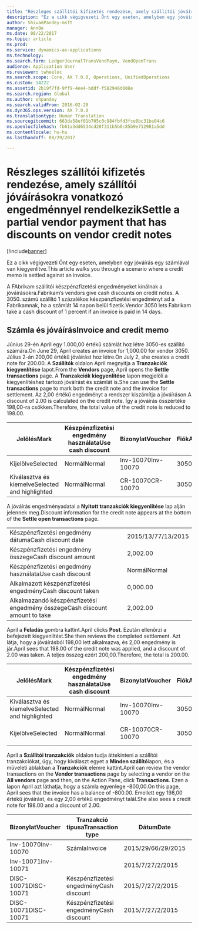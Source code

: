 ```yaml
---
title: "Részleges szállítói kifizetés rendezése, amely szállítói jóváírásokra vonatkozó engedménnyel rendelkezik"
description: "Ez a cikk végigvezeti Önt egy eseten, amelyben egy jóváírás egy számlával van kiegyenlítve."
author: ShivamPandey-msft
manager: AnnBe
ms.date: 08/22/2017
ms.topic: article
ms.prod: 
ms.service: dynamics-ax-applications
ms.technology: 
ms.search.form: LedgerJournalTransVendPaym, VendOpenTrans
audience: Application User
ms.reviewer: twheeloc
ms.search.scope: Core, AX 7.0.0, Operations, UnifiedOperations
ms.custom: 14222
ms.assetid: 2b19f7fd-9ff9-4ee4-bddf-f582946d008e
ms.search.region: Global
ms.author: shpandey
ms.search.validFrom: 2016-02-28
ms.dyn365.ops.version: AX 7.0.0
ms.translationtype: Human Translation
ms.sourcegitcommit: 663da58ef01b705c0c984fbfd3fce8bc31be04c6
ms.openlocfilehash: fb61a3dd6534cd20f311b5b0c85b9e712981a5dd
ms.contentlocale: hu-hu
ms.lasthandoff: 08/29/2017

---
```


# <a name="settle-a-partial-vendor-payment-that-has-discounts-on-vendor-credit-notes"></a><span data-ttu-id="b0663-103">Részleges szállítói kifizetés rendezése, amely szállítói jóváírásokra vonatkozó engedménnyel rendelkezik</span><span class="sxs-lookup"><span data-stu-id="b0663-103">Settle a partial vendor payment that has discounts on vendor credit notes</span></span>

[!include[banner](../includes/banner.md)]


<span data-ttu-id="b0663-104">Ez a cikk végigvezeti Önt egy eseten, amelyben egy jóváírás egy számlával van kiegyenlítve.</span><span class="sxs-lookup"><span data-stu-id="b0663-104">This article walks you through a scenario where a credit memo is settled against an invoice.</span></span>

<span data-ttu-id="b0663-105">A FAbrikam szállítói készpénzfizetési engedményeket kínálnak a jóváírásokra.</span><span class="sxs-lookup"><span data-stu-id="b0663-105">Fabrikam’s vendors give cash discounts on credit notes.</span></span> <span data-ttu-id="b0663-106">A 3050. számú szállító 1 százalékos készpénzfizetési engedményt ad a Fabrikamnak, ha a számlát 14 napon belül fizetik.</span><span class="sxs-lookup"><span data-stu-id="b0663-106">Vendor 3050 lets Fabrikam take a cash discount of 1 percent if an invoice is paid in 14 days.</span></span>

## <a name="invoice-and-credit-memo"></a><span data-ttu-id="b0663-107">Számla és jóváírás</span><span class="sxs-lookup"><span data-stu-id="b0663-107">Invoice and credit memo</span></span>
<span data-ttu-id="b0663-108">Június 29-én April egy 1.000,00 értékű számlát hoz létre 3050-es szállító számára.</span><span class="sxs-lookup"><span data-stu-id="b0663-108">On June 29, April creates an invoice for 1,000.00 for vendor 3050.</span></span> <span data-ttu-id="b0663-109">Július 2-án 200,00 értékű jóváírást hoz létre.</span><span class="sxs-lookup"><span data-stu-id="b0663-109">On July 2, she creates a credit note for 200.00.</span></span> <span data-ttu-id="b0663-110">A **Szállítók** oldalon April megnyitja a **Tranzakciók kiegyenlítése** lapot.</span><span class="sxs-lookup"><span data-stu-id="b0663-110">From the **Vendors** page, April opens the **Settle transactions** page.</span></span> <span data-ttu-id="b0663-111">A **Tranzakciók kiegyenlítése** lapon megjelöli a kiegyenlítéshez tartozó jóváírást és számlát is.</span><span class="sxs-lookup"><span data-stu-id="b0663-111">She can use the **Settle transactions** page to mark both the credit note and the invoice for settlement.</span></span> <span data-ttu-id="b0663-112">Az 2,00 értékű engedményt a rendszer kiszámítja a jóváíráson.</span><span class="sxs-lookup"><span data-stu-id="b0663-112">A discount of 2.00 is calculated on the credit note.</span></span> <span data-ttu-id="b0663-113">Így a jóváírás összértéke 198,00-ra csökken.</span><span class="sxs-lookup"><span data-stu-id="b0663-113">Therefore, the total value of the credit note is reduced to 198.00.</span></span>

| <span data-ttu-id="b0663-114">Jelölés</span><span class="sxs-lookup"><span data-stu-id="b0663-114">Mark</span></span>                     | <span data-ttu-id="b0663-115">Készpénzfizetési engedmény használata</span><span class="sxs-lookup"><span data-stu-id="b0663-115">Use cash discount</span></span> | <span data-ttu-id="b0663-116">Bizonylat</span><span class="sxs-lookup"><span data-stu-id="b0663-116">Voucher</span></span>   | <span data-ttu-id="b0663-117">Fiók</span><span class="sxs-lookup"><span data-stu-id="b0663-117">Account</span></span> | <span data-ttu-id="b0663-118">Dátum</span><span class="sxs-lookup"><span data-stu-id="b0663-118">Date</span></span>      | <span data-ttu-id="b0663-119">Fiz. határidő</span><span class="sxs-lookup"><span data-stu-id="b0663-119">Due date</span></span>  | <span data-ttu-id="b0663-120">Számla</span><span class="sxs-lookup"><span data-stu-id="b0663-120">Invoice</span></span> | <span data-ttu-id="b0663-121">Összeg a tranzakció pénznemében.</span><span class="sxs-lookup"><span data-stu-id="b0663-121">Amount in transaction currency</span></span> | <span data-ttu-id="b0663-122">Pénznem</span><span class="sxs-lookup"><span data-stu-id="b0663-122">Currency</span></span> | <span data-ttu-id="b0663-123">Kiegyenlítendő összeg</span><span class="sxs-lookup"><span data-stu-id="b0663-123">Amount to settle</span></span> |
|--------------------------|-------------------|-----------|---------|-----------|-----------|---------|--------------------------------|----------|------------------|
| <span data-ttu-id="b0663-124">Kijelölve</span><span class="sxs-lookup"><span data-stu-id="b0663-124">Selected</span></span>                 | <span data-ttu-id="b0663-125">Normál</span><span class="sxs-lookup"><span data-stu-id="b0663-125">Normal</span></span>            | <span data-ttu-id="b0663-126">Inv-10070</span><span class="sxs-lookup"><span data-stu-id="b0663-126">Inv-10070</span></span> | <span data-ttu-id="b0663-127">3050</span><span class="sxs-lookup"><span data-stu-id="b0663-127">3050</span></span>    | <span data-ttu-id="b0663-128">2015/29/6</span><span class="sxs-lookup"><span data-stu-id="b0663-128">6/29/2015</span></span> | <span data-ttu-id="b0663-129">2015/29/7</span><span class="sxs-lookup"><span data-stu-id="b0663-129">7/29/2015</span></span> | <span data-ttu-id="b0663-130">10070</span><span class="sxs-lookup"><span data-stu-id="b0663-130">10070</span></span>   | <span data-ttu-id="b0663-131">-1000,00</span><span class="sxs-lookup"><span data-stu-id="b0663-131">-1,000.00</span></span>                      | <span data-ttu-id="b0663-132">dollár</span><span class="sxs-lookup"><span data-stu-id="b0663-132">USD</span></span>      | <span data-ttu-id="b0663-133">-990,00</span><span class="sxs-lookup"><span data-stu-id="b0663-133">-990.00</span></span>          |
| <span data-ttu-id="b0663-134">Kiválasztva és kiemelve</span><span class="sxs-lookup"><span data-stu-id="b0663-134">Selected and highlighted</span></span> | <span data-ttu-id="b0663-135">Normál</span><span class="sxs-lookup"><span data-stu-id="b0663-135">Normal</span></span>            | <span data-ttu-id="b0663-136">CR-10070</span><span class="sxs-lookup"><span data-stu-id="b0663-136">CR-10070</span></span>  | <span data-ttu-id="b0663-137">3050</span><span class="sxs-lookup"><span data-stu-id="b0663-137">3050</span></span>    | <span data-ttu-id="b0663-138">2015/7/2</span><span class="sxs-lookup"><span data-stu-id="b0663-138">7/2/2015</span></span>  | <span data-ttu-id="b0663-139">2015/29/7</span><span class="sxs-lookup"><span data-stu-id="b0663-139">7/29/2015</span></span> |         | <span data-ttu-id="b0663-140">200,00</span><span class="sxs-lookup"><span data-stu-id="b0663-140">200.00</span></span>                         | <span data-ttu-id="b0663-141">dollár</span><span class="sxs-lookup"><span data-stu-id="b0663-141">USD</span></span>      | <span data-ttu-id="b0663-142">198,00</span><span class="sxs-lookup"><span data-stu-id="b0663-142">198.00</span></span>           |

<span data-ttu-id="b0663-143">A jóváírás engedményadatai a **Nyitott tranzakciók kiegyenlítése** lap alján jelennek meg.</span><span class="sxs-lookup"><span data-stu-id="b0663-143">Discount information for the credit note appears at the bottom of the **Settle open transactions** page.</span></span>

|                              |           |
|------------------------------|-----------|
| <span data-ttu-id="b0663-144">Készpénzfizetési engedmény dátuma</span><span class="sxs-lookup"><span data-stu-id="b0663-144">Cash discount date</span></span>           | <span data-ttu-id="b0663-145">2015/13/7</span><span class="sxs-lookup"><span data-stu-id="b0663-145">7/13/2015</span></span> |
| <span data-ttu-id="b0663-146">Készpénzfizetési engedmény összege</span><span class="sxs-lookup"><span data-stu-id="b0663-146">Cash discount amount</span></span>         | <span data-ttu-id="b0663-147">2,00</span><span class="sxs-lookup"><span data-stu-id="b0663-147">2.00</span></span>      |
| <span data-ttu-id="b0663-148">Készpénzfizetési engedmény használata</span><span class="sxs-lookup"><span data-stu-id="b0663-148">Use cash discount</span></span>            | <span data-ttu-id="b0663-149">Normál</span><span class="sxs-lookup"><span data-stu-id="b0663-149">Normal</span></span>    |
| <span data-ttu-id="b0663-150">Alkalmazott készpénzfizetési engedmény</span><span class="sxs-lookup"><span data-stu-id="b0663-150">Cash discount taken</span></span>          | <span data-ttu-id="b0663-151">0,00</span><span class="sxs-lookup"><span data-stu-id="b0663-151">0.00</span></span>      |
| <span data-ttu-id="b0663-152">Alkalmazandó készpénzfizetési engedmény összege</span><span class="sxs-lookup"><span data-stu-id="b0663-152">Cash discount amount to take</span></span> | <span data-ttu-id="b0663-153">2,00</span><span class="sxs-lookup"><span data-stu-id="b0663-153">2.00</span></span>      |

<span data-ttu-id="b0663-154">April a **Feladás** gombra kattint.</span><span class="sxs-lookup"><span data-stu-id="b0663-154">April clicks **Post**.</span></span> <span data-ttu-id="b0663-155">Ezután ellenőrzi a befejezett kiegyenlítést.</span><span class="sxs-lookup"><span data-stu-id="b0663-155">She then reviews the completed settlement.</span></span> <span data-ttu-id="b0663-156">Azt látja, hogy a jóváírásból 198,00 lett alkalmazva, és 2,00 engedmény is jár.</span><span class="sxs-lookup"><span data-stu-id="b0663-156">April sees that 198.00 of the credit note was applied, and a discount of 2.00 was taken.</span></span> <span data-ttu-id="b0663-157">A teljes összeg ezért 200,00.</span><span class="sxs-lookup"><span data-stu-id="b0663-157">Therefore, the total is 200.00.</span></span>

| <span data-ttu-id="b0663-158">Jelölés</span><span class="sxs-lookup"><span data-stu-id="b0663-158">Mark</span></span>                     | <span data-ttu-id="b0663-159">Készpénzfizetési engedmény használata</span><span class="sxs-lookup"><span data-stu-id="b0663-159">Use cash discount</span></span> | <span data-ttu-id="b0663-160">Bizonylat</span><span class="sxs-lookup"><span data-stu-id="b0663-160">Voucher</span></span>   | <span data-ttu-id="b0663-161">Fiók</span><span class="sxs-lookup"><span data-stu-id="b0663-161">Account</span></span> | <span data-ttu-id="b0663-162">Dátum</span><span class="sxs-lookup"><span data-stu-id="b0663-162">Date</span></span>      | <span data-ttu-id="b0663-163">Fiz. határidő</span><span class="sxs-lookup"><span data-stu-id="b0663-163">Due date</span></span>  | <span data-ttu-id="b0663-164">Számla</span><span class="sxs-lookup"><span data-stu-id="b0663-164">Invoice</span></span>  | <span data-ttu-id="b0663-165">Összeg a tranzakció pénznemében.</span><span class="sxs-lookup"><span data-stu-id="b0663-165">Amount in transaction currency</span></span> | <span data-ttu-id="b0663-166">Pénznem</span><span class="sxs-lookup"><span data-stu-id="b0663-166">Currency</span></span> | <span data-ttu-id="b0663-167">Kiegyenlítendő összeg</span><span class="sxs-lookup"><span data-stu-id="b0663-167">Amount to settle</span></span> |
|--------------------------|-------------------|-----------|---------|-----------|-----------|----------|--------------------------------|----------|------------------|
| <span data-ttu-id="b0663-168">Kiválasztva és kiemelve</span><span class="sxs-lookup"><span data-stu-id="b0663-168">Selected and highlighted</span></span> | <span data-ttu-id="b0663-169">Normál</span><span class="sxs-lookup"><span data-stu-id="b0663-169">Normal</span></span>            | <span data-ttu-id="b0663-170">Inv-10070</span><span class="sxs-lookup"><span data-stu-id="b0663-170">Inv-10070</span></span> | <span data-ttu-id="b0663-171">3050</span><span class="sxs-lookup"><span data-stu-id="b0663-171">3050</span></span>    | <span data-ttu-id="b0663-172">2015/29/6</span><span class="sxs-lookup"><span data-stu-id="b0663-172">6/29/2015</span></span> | <span data-ttu-id="b0663-173">2015/29/7</span><span class="sxs-lookup"><span data-stu-id="b0663-173">7/29/2015</span></span> | <span data-ttu-id="b0663-174">10070</span><span class="sxs-lookup"><span data-stu-id="b0663-174">10070</span></span>    | <span data-ttu-id="b0663-175">-1000,00</span><span class="sxs-lookup"><span data-stu-id="b0663-175">-1,000.00</span></span>                      | <span data-ttu-id="b0663-176">dollár</span><span class="sxs-lookup"><span data-stu-id="b0663-176">USD</span></span>      | <span data-ttu-id="b0663-177">-200,00</span><span class="sxs-lookup"><span data-stu-id="b0663-177">-200.00</span></span>          |
| <span data-ttu-id="b0663-178">Kijelölve</span><span class="sxs-lookup"><span data-stu-id="b0663-178">Selected</span></span>                 | <span data-ttu-id="b0663-179">Normál</span><span class="sxs-lookup"><span data-stu-id="b0663-179">Normal</span></span>            | <span data-ttu-id="b0663-180">CR-10070</span><span class="sxs-lookup"><span data-stu-id="b0663-180">CR-10070</span></span>  | <span data-ttu-id="b0663-181">3050</span><span class="sxs-lookup"><span data-stu-id="b0663-181">3050</span></span>    | <span data-ttu-id="b0663-182">2015/7/2</span><span class="sxs-lookup"><span data-stu-id="b0663-182">7/2/2015</span></span>  | <span data-ttu-id="b0663-183">2015/29/7</span><span class="sxs-lookup"><span data-stu-id="b0663-183">7/29/2015</span></span> | <span data-ttu-id="b0663-184">CR-10070</span><span class="sxs-lookup"><span data-stu-id="b0663-184">CR-10070</span></span> | <span data-ttu-id="b0663-185">200,00</span><span class="sxs-lookup"><span data-stu-id="b0663-185">200.00</span></span>                         | <span data-ttu-id="b0663-186">dollár</span><span class="sxs-lookup"><span data-stu-id="b0663-186">USD</span></span>      | <span data-ttu-id="b0663-187">198,00</span><span class="sxs-lookup"><span data-stu-id="b0663-187">198.00</span></span>           |

<span data-ttu-id="b0663-188">April a **Szállítói tranzakciók** oldalon tudja áttekinteni a szállítói tranzakciókat, úgy, hogy kiválaszt egyet a **Minden szállító**lapon, és a műveleti ablakban a **Tranzakciók** elemre kattint.</span><span class="sxs-lookup"><span data-stu-id="b0663-188">April can review the vendor transactions on the **Vendor transactions** page by selecting a vendor on the **All vendors** page and then, on the Action Pane, click **Transactions**.</span></span> <span data-ttu-id="b0663-189">Ezen a lapon April azt láthatja, hogy a számla egyenlege -800,00.</span><span class="sxs-lookup"><span data-stu-id="b0663-189">On this page, April sees that the invoice has a balance of -800.00.</span></span> <span data-ttu-id="b0663-190">Emellett egy 198,00 értékű jóváírást, és egy 2,00 értékű engedményt talál.</span><span class="sxs-lookup"><span data-stu-id="b0663-190">She also sees a credit note for 198.00 and a discount of 2.00.</span></span>

| <span data-ttu-id="b0663-191">Bizonylat</span><span class="sxs-lookup"><span data-stu-id="b0663-191">Voucher</span></span>    | <span data-ttu-id="b0663-192">Tranzakció típusa</span><span class="sxs-lookup"><span data-stu-id="b0663-192">Transaction type</span></span> | <span data-ttu-id="b0663-193">Dátum</span><span class="sxs-lookup"><span data-stu-id="b0663-193">Date</span></span>      | <span data-ttu-id="b0663-194">Számla</span><span class="sxs-lookup"><span data-stu-id="b0663-194">Invoice</span></span> | <span data-ttu-id="b0663-195">Összeg a tranzakció pénznemtartozásában</span><span class="sxs-lookup"><span data-stu-id="b0663-195">Amount in transaction currency debit</span></span> | <span data-ttu-id="b0663-196">Összeg a tranzakció pénznemtartozásában</span><span class="sxs-lookup"><span data-stu-id="b0663-196">Amount in transaction currency credit</span></span> | <span data-ttu-id="b0663-197">Egyenleg</span><span class="sxs-lookup"><span data-stu-id="b0663-197">Balance</span></span> | <span data-ttu-id="b0663-198">Pénznem</span><span class="sxs-lookup"><span data-stu-id="b0663-198">Currency</span></span> |
|------------|------------------|-----------|---------|--------------------------------------|---------------------------------------|---------|----------|
| <span data-ttu-id="b0663-199">Inv-10070</span><span class="sxs-lookup"><span data-stu-id="b0663-199">Inv-10070</span></span>  | <span data-ttu-id="b0663-200">Számla</span><span class="sxs-lookup"><span data-stu-id="b0663-200">Invoice</span></span>          | <span data-ttu-id="b0663-201">2015/29/6</span><span class="sxs-lookup"><span data-stu-id="b0663-201">6/29/2015</span></span> | <span data-ttu-id="b0663-202">10070</span><span class="sxs-lookup"><span data-stu-id="b0663-202">10070</span></span>   |                                      | <span data-ttu-id="b0663-203">1000,00</span><span class="sxs-lookup"><span data-stu-id="b0663-203">1,000.00</span></span>                              | <span data-ttu-id="b0663-204">-800,00</span><span class="sxs-lookup"><span data-stu-id="b0663-204">-800.00</span></span> | <span data-ttu-id="b0663-205">dollár</span><span class="sxs-lookup"><span data-stu-id="b0663-205">USD</span></span>      |
| <span data-ttu-id="b0663-206">Inv-10071</span><span class="sxs-lookup"><span data-stu-id="b0663-206">Inv-10071</span></span>  |                  | <span data-ttu-id="b0663-207">2015/7/2</span><span class="sxs-lookup"><span data-stu-id="b0663-207">7/2/2015</span></span>  | <span data-ttu-id="b0663-208">CR10071</span><span class="sxs-lookup"><span data-stu-id="b0663-208">CR10071</span></span> | <span data-ttu-id="b0663-209">200,00</span><span class="sxs-lookup"><span data-stu-id="b0663-209">200.00</span></span>                               |                                       | <span data-ttu-id="b0663-210">0,00</span><span class="sxs-lookup"><span data-stu-id="b0663-210">0.00</span></span>    | <span data-ttu-id="b0663-211">dollár</span><span class="sxs-lookup"><span data-stu-id="b0663-211">USD</span></span>      |
| <span data-ttu-id="b0663-212">DISC-10071</span><span class="sxs-lookup"><span data-stu-id="b0663-212">DISC-10071</span></span> |  <span data-ttu-id="b0663-213">Készpénzfizetési engedmény</span><span class="sxs-lookup"><span data-stu-id="b0663-213">Cash discount</span></span>   | <span data-ttu-id="b0663-214">2015/7/2</span><span class="sxs-lookup"><span data-stu-id="b0663-214">7/2/2015</span></span>  |         | <span data-ttu-id="b0663-215">2,00</span><span class="sxs-lookup"><span data-stu-id="b0663-215">2.00</span></span>                                 |                                       | <span data-ttu-id="b0663-216">0,00</span><span class="sxs-lookup"><span data-stu-id="b0663-216">0.00</span></span>    | <span data-ttu-id="b0663-217">dollár</span><span class="sxs-lookup"><span data-stu-id="b0663-217">USD</span></span>      |
| <span data-ttu-id="b0663-218">DISC-10071</span><span class="sxs-lookup"><span data-stu-id="b0663-218">DISC-10071</span></span> |  <span data-ttu-id="b0663-219">Készpénzfizetési engedmény</span><span class="sxs-lookup"><span data-stu-id="b0663-219">Cash discount</span></span>   | <span data-ttu-id="b0663-220">2015/7/2</span><span class="sxs-lookup"><span data-stu-id="b0663-220">7/2/2015</span></span>  |         |                                      | <span data-ttu-id="b0663-221">2,00</span><span class="sxs-lookup"><span data-stu-id="b0663-221">2.00</span></span>                                  | <span data-ttu-id="b0663-222">0,00</span><span class="sxs-lookup"><span data-stu-id="b0663-222">0.00</span></span>    | <span data-ttu-id="b0663-223">dollár</span><span class="sxs-lookup"><span data-stu-id="b0663-223">USD</span></span>      |






